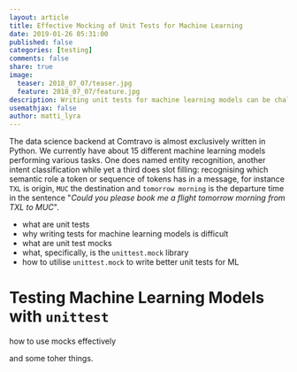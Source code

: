 ```yaml
---
layout: article
title: Effective Mocking of Unit Tests for Machine Learning
date: 2019-01-26 05:31:00
published: false
categories: [testing]
comments: false
share: true
image:
  teaser: 2018_07_07/teaser.jpg
  feature: 2018_07_07/feature.jpg
description: Writing unit tests for machine learning models can be challenging due to the complex structure of the models. In this post I'll show how the python unit test mocking framework can be used to write better unit tests for machine learning.
usemathjax: false
author: matti_lyra
---
```


The data science backend at Comtravo is almost exclusively written in Python. We currently have about 15 different machine learning models performing various tasks. One does named entity recognition, another intent classification while yet a third does slot filling: recognising which semantic role a token or sequence of tokens has in a message, for instance `TXL` is <a class="btn-info">origin</a>, `MUC` the <a class="btn-info">destination</a> and `tomorrow morning` is the <a class="btn-info">departure time</a> in the sentence "_Could you please book me a flight tomorrow morning from TXL to MUC_".


- what are unit tests
- why writing tests for machine learning models is difficult
- what are unit test mocks
- what, specifically, is the `unittest.mock` library
- how to utilise `unittest.mock` to write better unit tests for ML

# Testing Machine Learning Models with `unittest`

how to use mocks effectively


and some toher things.
